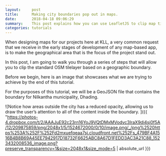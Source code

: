 ```yaml
---
layout:     post
title:      Making city boundaries pop out in maps.
date:       2018-04-18 09:06:29
summary:    This post explains how you can use LeafletJS to clip map tile layers and make boundaries stand out.  
categories: tutorials
---
```


When designing maps for our projects here at KLL, a very common request that we receive in the early stages of development of any map-based app, is to make the geographical area that is the focus of the project stand out.

In this post, I am going to walk you through a series of steps that will allow you to clip the standard OSM tilelayer based on a geographic boundary.

Before we begin, here is an image that showcases what we are trying to achieve by the end of this tutorial. 

For the purposes of this tutorial, we will be a GeoJSON file that contains the boundary for Nilkantha municipality, Dhading.

![Notice how areas outside the city has a reduced opacity, allowing us to draw the user’s attention to all of the content inside the boundary. ]({{ "https://photos-4.dropbox.com/t/2/AAAJuE92c23rn16YoJ9VQtDMxMVodvc3IraX9di4sj0f5A/12/209875859/png/2048x1/5/1524672000/0/10/image.png/_/png%2520https%253A%252F%252Fd2mxuefqeaa7sj.cloudfront.net%252Fs_479BF4A1516B4B8B69A45EE7942917D18732F6625ABC8A67D1FEDD3AC3A21C88_1523432008536_image.png?preserve_transparency=1&size=2048x1&size_mode=5 | absolute_url }})
